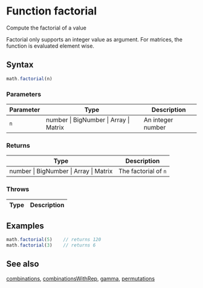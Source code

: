 <!-- Note: This file is automatically generated from source code comments. Changes made in this file will be overridden. -->

# Function factorial

Compute the factorial of a value

Factorial only supports an integer value as argument.
For matrices, the function is evaluated element wise.


## Syntax

```js
math.factorial(n)
```

### Parameters

Parameter | Type | Description
--------- | ---- | -----------
`n` | number &#124; BigNumber &#124; Array &#124; Matrix | An integer number

### Returns

Type | Description
---- | -----------
number &#124; BigNumber &#124; Array &#124; Matrix | The factorial of `n`


### Throws

Type | Description
---- | -----------


## Examples

```js
math.factorial(5)    // returns 120
math.factorial(3)    // returns 6
```


## See also

[combinations](combinations.md),
[combinationsWithRep](combinationsWithRep.md),
[gamma](gamma.md),
[permutations](permutations.md)
